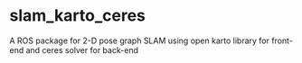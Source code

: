 # slam_karto_ceres
A ROS package for 2-D pose graph SLAM using open karto library for front-end and ceres solver for back-end
